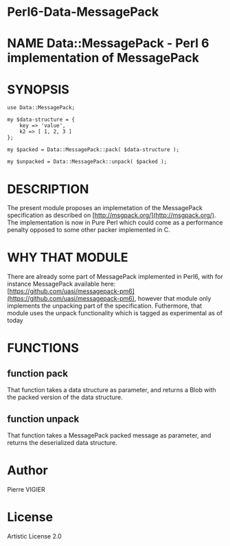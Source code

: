 # Perl6-Data-MessagePack

NAME Data::MessagePack - Perl 6 implementation of MessagePack
=============================================================

SYNOPSIS
========

    use Data::MessagePack;

    my $data-structure = {
        key => 'value',
        k2 => [ 1, 2, 3 ]
    };

    my $packed = Data::MessagePack::pack( $data-structure );

    my $unpacked = Data::MessagePack::unpack( $packed );

DESCRIPTION
===========

The present module proposes an implemetation of the MessagePack specification as described on [http://msgpack.org/](http://msgpack.org/). The implementation is now in Pure Perl which could come as a performance penalty opposed to some other packer implemented in C.

WHY THAT MODULE
===============

There are already some part of MessagePack implemented in Perl6, with for instance MessagePack available here: [https://github.com/uasi/messagepack-pm6](https://github.com/uasi/messagepack-pm6), however that module only implements the unpacking part of the specification. Futhermore, that module uses the unpack functionality which is tagged as experimental as of today

FUNCTIONS
=========

function pack
-------------

That function takes a data structure as parameter, and returns a Blob with the packed version of the data structure.

function unpack
---------------

That function takes a MessagePack packed message as parameter, and returns the deserialized data structure.

Author
======

Pierre VIGIER

License
=======

Artistic License 2.0
